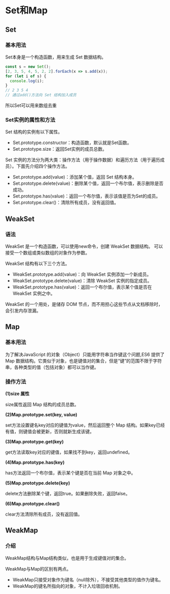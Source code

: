 # Set和Map
## Set
### 基本用法
Set本身是一个构造函数，用来生成 Set 数据结构。
```js
const s = new Set();
[2, 3, 5, 4, 5, 2, 2].forEach(x => s.add(x));
for (let i of s) {
  console.log(i);
}
// 2 3 5 4
// 通过add()方法向 Set 结构加入成员
```
所以Set可以用来数组去重

### Set实例的属性和方法
Set 结构的实例有以下属性。

- Set.prototype.constructor：构造函数，默认就是Set函数。
- Set.prototype.size：返回Set实例的成员总数。

Set 实例的方法分为两大类：操作方法（用于操作数据）和遍历方法（用于遍历成员）。下面先介绍四个操作方法。

- Set.prototype.add(value)：添加某个值，返回 Set 结构本身。
- Set.prototype.delete(value)：删除某个值，返回一个布尔值，表示删除是否成功。
- Set.prototype.has(value)：返回一个布尔值，表示该值是否为Set的成员。
- Set.prototype.clear()：清除所有成员，没有返回值。

## WeakSet 
### 语法
WeakSet 是一个构造函数，可以使用new命令，创建 WeakSet 数据结构。 可以接受一个数组或类似数组的对象作为参数。

WeakSet 结构有以下三个方法。

- WeakSet.prototype.add(value)：向 WeakSet 实例添加一个新成员。
- WeakSet.prototype.delete(value)：清除 WeakSet 实例的指定成员。
- WeakSet.prototype.has(value)：返回一个布尔值，表示某个值是否在 WeakSet 实例之中。

WeakSet 的一个用处，是储存 DOM 节点，而不用担心这些节点从文档移除时，会引发内存泄漏。

## Map
### 基本用法
为了解决JavaScript 的对象（Object）只能用字符串当作键这个问题,ES6 提供了 Map 数据结构。它类似于对象，也是键值对的集合，但是“键”的范围不限于字符串，各种类型的值（包括对象）都可以当作键。
### 操作方法
**(1)size 属性**

size属性返回 Map 结构的成员总数。

**(2)Map.prototype.set(key, value)**

set方法设置键名key对应的键值为value，然后返回整个 Map 结构。如果key已经有值，则键值会被更新，否则就新生成该键。

**(3)Map.prototype.get(key)**

get方法读取key对应的键值，如果找不到key，返回undefined。

**(4)Map.prototype.has(key)**

has方法返回一个布尔值，表示某个键是否在当前 Map 对象之中。

**(5)Map.prototype.delete(key)**

delete方法删除某个键，返回true。如果删除失败，返回false。

**(6)Map.prototype.clear()**

clear方法清除所有成员，没有返回值。

## WeakMap
### 介绍
WeakMap结构与Map结构类似，也是用于生成键值对的集合。

WeakMap与Map的区别有两点。
- WeakMap只接受对象作为键名（null除外），不接受其他类型的值作为键名。
- WeakMap的键名所指向的对象，不计入垃圾回收机制。

